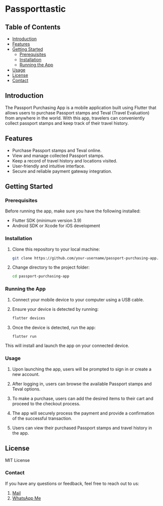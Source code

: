 # Passporttastic

<!-- ![App Screenshot](logo1.png) Replace this with a screenshot of your app -->

## Table of Contents

- [Introduction](#introduction)
- [Features](#features)
- [Getting Started](#getting-started)
  - [Prerequisites](#prerequisites)
  - [Installation](#installation)
  - [Running the App](#running-the-app)
- [Usage](#usage)
- [License](#license)
- [Contact](#contact)

## Introduction

The Passport Purchasing App is a mobile application built using Flutter that allows users to purchase Passport stamps and Teval (Travel Evaluation) from anywhere in the world. With this app, travelers can conveniently collect passport stamps and keep track of their travel history.

## Features

- Purchase Passport stamps and Teval online.
- View and manage collected Passport stamps.
- Keep a record of travel history and locations visited.
- User-friendly and intuitive interface.
- Secure and reliable payment gateway integration.

## Getting Started

### Prerequisites

Before running the app, make sure you have the following installed:

- Flutter SDK (minimum version 3.9)
- Android SDK or Xcode for iOS development

### Installation

1. Clone this repository to your local machine:

   ```bash
   git clone https://github.com/your-username/passport-purchasing-app.git
2. Change directory to the project folder:

    ```bash
    cd passport-purchasing-app

### Running the App

1. Connect your mobile device to your computer using a USB cable.

2. Ensure your device is detected by running:
    ```bash
    flutter devices

3. Once the device is detected, run the app:
    ```bash 
    flutter run
This will install and launch the app on your connected device.

### Usage

1. Upon launching the app, users will be prompted to sign in or create a new account.

2. After logging in, users can browse the available Passport stamps and Teval options.

3. To make a purchase, users can add the desired items to their cart and proceed to the checkout process.

4. The app will securely process the payment and provide a confirmation of the successful transaction.

5. Users can view their purchased Passport stamps and travel history in the app.

## License
MIT License

### Contact
If you have any questions or feedback, feel free to reach out to us:

1. [Mail](lecturecs41@gmail.com)
2. [WhatsApp Me](wa.me/923166096609)
